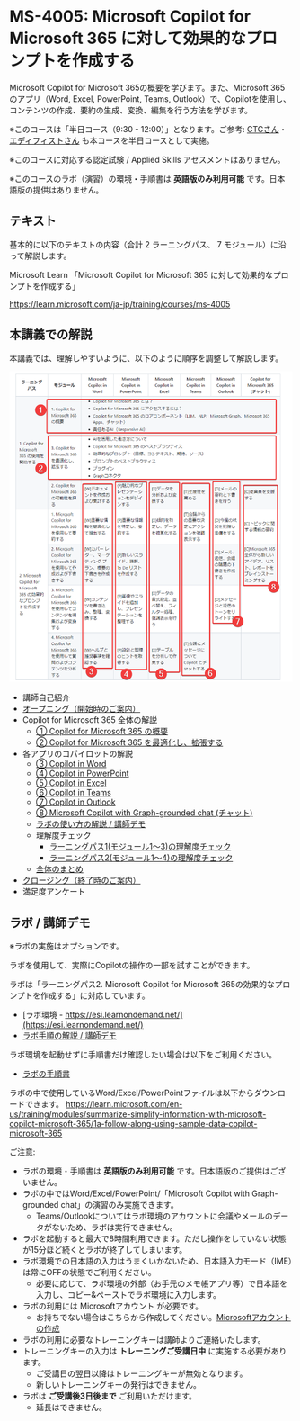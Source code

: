 # MS-4005: Microsoft Copilot for Microsoft 365 に対して効果的なプロンプトを作成する

Microsoft Copilot for Microsoft 365の概要を学びます。また、Microsoft 365 のアプリ（Word, Excel, PowerPoint, Teams, Outlook）で、Copilotを使用し、コンテンツの作成、要約の生成、変換、編集を行う方法を学びます。

※このコースは「半日コース（9:30 - 12:00）」となります。ご参考: [CTCさん](https://www.school.ctc-g.co.jp/course/P807.html)・[エディフィストさん](https://www.edifist.co.jp/course/MSCMS4005AM) も本コースを半日コースとして実施。

<!--
-->
※このコースに対応する認定試験 / Applied Skills アセスメントはありません。

※このコースのラボ（演習）の環境・手順書は **英語版のみ利用可能** です。日本語版の提供はありません。

## テキスト

基本的に以下のテキストの内容（合計 2 ラーニングパス、 7 モジュール）に沿って解説します。

Microsoft Learn 「Microsoft Copilot for Microsoft 365 に対して効果的なプロンプトを作成する」

https://learn.microsoft.com/ja-jp/training/courses/ms-4005



<!--
<style>
  .training tr td { border: 1px solid gray; }
  .training tr th { border: 1px solid gray; }
  .general { background-color: #ffb; }
  .word { background-color: lightblue; }
  .ppt { background-color: orange; }
  .xls { background-color: lightgreen; }
  .teams { background-color: #CCF; }
  .outlook { background-color: #EEF; }
  .chat { background-color: pink; }
</style>
<table class="training">
  <tr>
    <th>ラーニング パス</th>
    <th>モジュール</th>
    <th class="word">Microsoft Copilot in Word</th>
    <th class="ppt">Microsoft Copilot in PowerPoint</th>
    <th class="xls">Microsoft Copilot in Excel</th>
    <th class="teams">Microsoft Copilot in Teams</th>
    <th class="outlook">Microsoft Copilot in Outlook</th>
    <th class="chat">Copilot for Microsoft 365 (チャット)</th>
  </tr>
  <tr>
    <td rowspan=3>1. Copilot for Microsoft 365 の使用を開始する</td>
    <td class="general">1. Copilot for Microsoft 365 の概要</td>
    <td colspan=6 class="general">
      <ul>
        <li>Copilot for Microsoft 365 とは？
        <li>Copilot for Microsoft 365 にアクセスするには？
        <li>Copilot for Microsoft 365 のコアコンポーネント（LLM、NLP、Microsoft Graph、Microsoft 365 Apps、チャット）
        <li>責任あるAI（Responsive AI）
      </ul>
    </td>
  </tr>
  <tr>
    <td>2. Copilot for Microsoft 365 の可能性を探る
    <td class="word">[W]ドキュメントを作成および集計する
    <td class="ppt">[P]魅力的なプレゼンテーションをデザインする
    <td class="xls">[X]データを分析および変換する
    <td class="teams">[T]生産性を高める
    <td class="outlook">[O]メールの要約と下書きを行う
    <td class="chat">[C]従業員を支援する
  </tr>
  <tr>
    <td class="general">3. Copilot for Microsoft 365 を最適化し、拡張する
    <td colspan=6 class="general">
      <ul>
        <li>AIを活用した働き方について
        <li>Copilot for Microsoft 365 のベストプラクティス
        <li>効果的なプロンプト（目標、コンテキスト、期待、ソース）
        <li>プロンプトのベストプラクティス
        <li>プラグイン
        <li>Graphコネクタ
      </ul>
    </td>
  </tr>
  <tr>
    <td rowspan=4>2. Microsoft Copilot for Microsoft 365 の効果的なプロンプトを作成する</td>
    <td>1. Microsoft Copilot for Microsoft 365 を使用して要約する
    <td class="word">[W]重要な情報を簡素化して抽出する
    <td class="ppt">[P]重要な情報を特定し、要約する
    <td class="xls">[X]傾向を特定し、データを視覚化する
    <td class="teams">[T]会議からの重要な決定とアクションを強調表示する
    <td class="outlook">[O]今週の状況を把握し準備をする
    <td class="chat">[C]トピックに関する情報の要約
  </tr>
  <tr>
    <td>2. Microsoft Copilot for Microsoft 365 を使用して作成および下書きする
    <td class="word">[W]カバー レター、マーケティング プラン、概要の下書きを作成する
    <td class="ppt">[P]新しいスライド、議題、To Do リストを作成する
    <td>
    <td>
    <td class="outlook">[O]メール、返信、会議の議題の下書きを作成する
    <td class="chat">[C]Microsoft 365 全体から新しいアイデア、リスト、レポートをブレインストーミングする
  </tr>
  <tr>
    <td>3. Microsoft Copilot for Microsoft 365 を使用してコンテンツを編集および変換する
    <td class="word">[W]コンテンツを書き込み、整理、変換する
    <td class="ppt">[P]画像やスライドを追加し、プレゼンテーションを整理する
    <td class="xls">[X]データの書式設定、並べ替え、フィルター処理、強調表示を行う
    <td>
    <td class="outlook">[O]メッセージと返信のトーンをリライトする
    <td>
  </tr>
  <tr>
    <td>4. Microsoft Copilot for Microsoft 365 を使用して質問およびコンテンツを分析する
    <td class="word">[W]ヘルプと推奨事項を確認する
    <td class="ppt">[P]設計と整理のヒントを取得する
    <td class="xls">[X]テーブルを分析して作業する
    <td class="teams">[T]会議とメッセージについて Copilot とチャットする
    <td class="outlook">
    <td>
  </tr>
</table>
-->

<!--
<ul>
  <li class="general">[Copilot for Microsoft 365 の概要、最適化、拡張](01-overview.md)
  <li class="word">[Word の Copilot](02-word.md)
  <li class="ppt">[PowerPoint の Copilot](03-powerpoint.md)
  <li class="xls">[Excel の Copilot](04-excel.md)
  <li class="teams">[Teams の Copilot](05-teams.md)
  <li class="outlook">[Outlook の Copilot](06-outlook.md)
  <li class="chat">[Chat の Copilot](07-chat.md)
</ul>
-->

## 本講義での解説

本講義では、理解しやすいように、以下のように順序を調整して解説します。

![alt text](image.png)

- 講師自己紹介
- [オープニング（開始時のご案内）](../opening.md)
- Copilot for Microsoft 365 全体の解説
  - [ ① Copilot for Microsoft 365 の概要](01-overview.md)
  - [ ② Copilot for Microsoft 365 を最適化し、拡張する](02-extend.md)
- 各アプリのコパイロットの解説
  - [ ③ Copilot in Word](03-word.md)
  - [ ④ Copilot in PowerPoint](04-powerpoint.md)
  - [ ⑤ Copilot in Excel](05-excel.md)
  - [ ⑥ Copilot in Teams](06-teams.md)
  - [ ⑦ Copilot in Outlook](07-outlook.md)
  - [ ⑧ Microsoft Copilot with Graph-grounded chat (チャット)](08-chat.md)
  - [ラボの使い方の解説 / 講師デモ](ラボ環境の使い方（講師デモ）.pdf)
  - 理解度チェック
    - [ラーニングパス1(モジュール1～3)の理解度チェック](https://learn.microsoft.com/ja-jp/training/paths/get-started-with-microsoft-365-copilot/)
    - [ラーニングパス2(モジュール1～4)の理解度チェック](https://learn.microsoft.com/ja-jp/training/paths/craft-effective-prompts-copilot-microsoft-365/)
  - [全体のまとめ](matome.md)
- [クロージング（終了時のご案内）](closing.md)
- 満足度アンケート


## ラボ / 講師デモ

※ラボの実施はオプションです。

ラボを使用して、実際にCopilotの操作の一部を試すことができます。

ラボは「ラーニングパス2. Microsoft Copilot for Microsoft 365の効果的なプロンプトを作成する」に対応しています。

- [ラボ環境 - https://esi.learnondemand.net/](https://esi.learnondemand.net/)
- [ラボ手順の解説 / 講師デモ](ラボ環境の使い方（講師デモ）.pdf)


ラボ環境を起動せずに手順書だけ確認したい場合は以下をご利用ください。

- [ラボの手順書](https://github.com/MicrosoftLearning/MS-4005-Craft-effective-prompts-for-Microsoft-Copilot-for-Microsoft-365/tree/master/Instructions/Labs)

ラボの中で使用しているWord/Excel/PowerPointファイルは以下からダウンロードできます。
https://learn.microsoft.com/en-us/training/modules/summarize-simplify-information-with-microsoft-copilot-microsoft-365/1a-follow-along-using-sample-data-copilot-microsoft-365

ご注意:
- ラボの環境・手順書は **英語版のみ利用可能** です。日本語版のご提供はございません。
- ラボの中ではWord/Excel/PowerPoint/「Microsoft Copilot with Graph-grounded chat」の演習のみ実施できます。
  - Teams/Outlookについてはラボ環境のアカウントに会議やメールのデータがないため、ラボは実行できません。
- ラボを起動すると最大で8時間利用できます。ただし操作をしていない状態が15分ほど続くとラボが終了してしまいます。
- ラボ環境での日本語の入力はうまくいかないため、日本語入力モード（IME）は常にOFFの状態でご利用ください。
  - 必要に応じて、ラボ環境の外部（お手元のメモ帳アプリ等）で日本語を入力し、コピー&ペーストでラボ環境に入力します。
- ラボの利用には Microsoftアカウント が必要です。
  - お持ちでない場合はこちらから作成してください。[Microsoftアカウントの作成](https://account.microsoft.com/account?lang=ja-jp)
- ラボの利用に必要なトレーニングキーは講師よりご連絡いたします。
- トレーニングキーの入力は **トレーニングご受講日中** に実施する必要があります。
  - ご受講日の翌日以降はトレーニングキーが無効となります。
  - 新しいトレーニングキーの発行はできません。
- ラボは **ご受講後3日後まで** ご利用いただけます。
  - 延長はできません。
